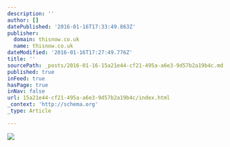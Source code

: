 ```yaml
---
description: ''
author: []
datePublished: '2016-01-16T17:33:49.863Z'
publisher:
  domain: thisnow.co.uk
  name: thisnow.co.uk
dateModified: '2016-01-16T17:27:49.776Z'
title: ''
sourcePath: _posts/2016-01-16-15a21e44-cf21-495a-a6e3-9d57b2a19b4c.md
published: true
inFeed: true
hasPage: true
inNav: false
url: 15a21e44-cf21-495a-a6e3-9d57b2a19b4c/index.html
_context: 'http://schema.org'
_type: Article

---
```

![](http://thisnow.co.uk/images/20130315130534_humanfly.jpg)